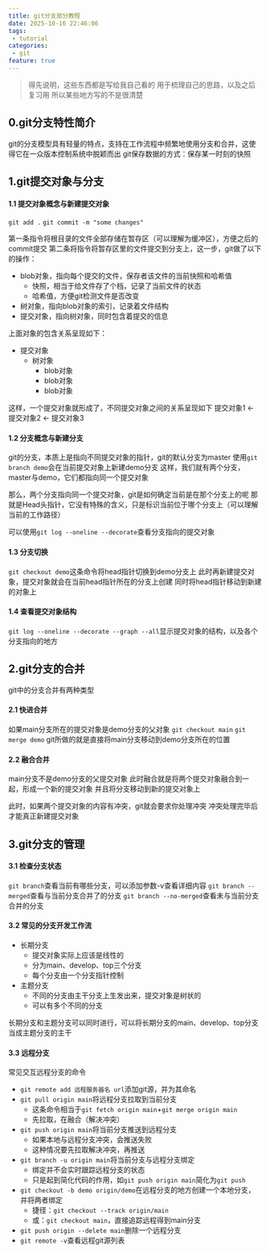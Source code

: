 ```yaml
---
title: git分支部分教程
date: 2025-10-16 22:46:06
tags:
 - tutorial
categories:
 - git
feature: true
---
```

> 得先说明，这些东西都是写给我自己看的
> 用于梳理自己的思路，以及之后复习用
> 所以某些地方写的不是很清楚

## 0.git分支特性简介
git的分支模型具有轻量的特点，支持在工作流程中频繁地使用分支和合并，这使得它在一众版本控制系统中脱颖而出
git保存数据的方式：保存某一时刻的快照

## 1.git提交对象与分支

#### 1.1 提交对象概念与新建提交对象
`git add .`
`git commit -m "some changes"`

第一条指令将根目录的文件全部存储在暂存区（可以理解为缓冲区），方便之后的commit提交
第二条将指令将暂存区里的文件提交到分支上，这一步，git做了以下的操作：
- blob对象，指向每个提交的文件，保存者该文件的当前快照和哈希值
    - 快照，相当于给文件存了个档，记录了当前文件的状态
    - 哈希值，方便git检测文件是否改变
- 树对象，指向blob对象的索引，记录着文件结构
- 提交对象，指向树对象，同时包含着提交的信息

上面对象的包含关系呈现如下：
- 提交对象
    - 树对象
        - blob对象
        - blob对象
        - blob对象

这样，一个提交对象就形成了，不同提交对象之间的关系呈现如下
提交对象1 <- 提交对象2 <- 提交对象3
#### 1.2 分支概念与新建分支
git的分支，本质上是指向不同提交对象的指针，git的默认分支为master
使用`git branch demo`会在当前提交对象上新建demo分支
这样，我们就有两个分支，master与demo，它们都指向同一个提交对象

那么，两个分支指向同一个提交对象，git是如何确定当前是在那个分支上的呢
那就是Head头指针，它没有特殊的含义，只是标识当前位于哪个分支上（可以理解当前的工作路径）

可以使用`git log --oneline --decorate`查看分支指向的提交对象
#### 1.3 分支切换
`git checkout demo`这条命令将head指针切换到demo分支上
此时再新建提交对象，提交对象就会在当前head指针所在的分支上创建
同时将head指针移动到新建的对象上
#### 1.4 查看提交对象结构
`git log --oneline --decorate --graph --all`显示提交对象的结构，以及各个分支指向的地方

## 2.git分支的合并
git中的分支合并有两种类型
#### 2.1 快进合并
如果main分支所在的提交对象是demo分支的父对象
`git checkout main`
`git merge demo`
git所做的就是直接将main分支移动到demo分支所在的位置
#### 2.2 融合合并
main分支不是demo分支的父提交对象
此时融合就是将两个提交对象融合到一起，形成一个新的提交对象
并且将分支移动到新的提交对象上

此时，如果两个提交对象的内容有冲突，git就会要求你处理冲突
冲突处理完毕后才能真正新建提交对象

## 3.git分支的管理
#### 3.1 检查分支状态
`git branch`查看当前有哪些分支，可以添加参数-v查看详细内容
`git branch --merged`查看与当前分支合并了的分支
`git branch --no-merged`查看未与当前分支合并的分支
#### 3.2 常见的分支开发工作流
- 长期分支
    - 提交对象实际上应该是线性的
    - 分为main、develop、top三个分支
    - 每个分支由一个分支指针控制
- 主题分支
    - 不同的分支由主干分支上生发出来，提交对象是树状的
    - 可以有多个不同的分支

长期分支和主题分支可以同时进行，可以将长期分支的main、develop、top分支当成主题分支的主干
#### 3.3 远程分支
常见交互远程分支的命令
- `git remote add 远程服务器名 url`添加git源，并为其命名
- `git pull origin main`将远程分支拉取到当前分支
    - 这条命令相当于`git fetch origin main`+`git merge origin main`
    - 先拉取，在融合（解决冲突）
- `git push origin main`将当前分支推送到远程分支
    - 如果本地与远程分支冲突，会推送失败
    - 这种情况要先拉取解决冲突，再推送
- `git branch -u origin main`将当前分支与远程分支绑定
    - 绑定并不会实时跟踪远程分支的状态
    - 只是起到简化代码的作用，如`git push origin main`简化为`git push`
- `git checkout -b demo origin/demo`在远程分支的地方创建一个本地分支，并将两者绑定
    - 捷径：`git checkout --track origin/main`
    - 或：`git checkout main`，直接追踪远程得到main分支
- `git push origin --delete main`删除一个远程分支
- `git remote -v`查看远程git源列表

